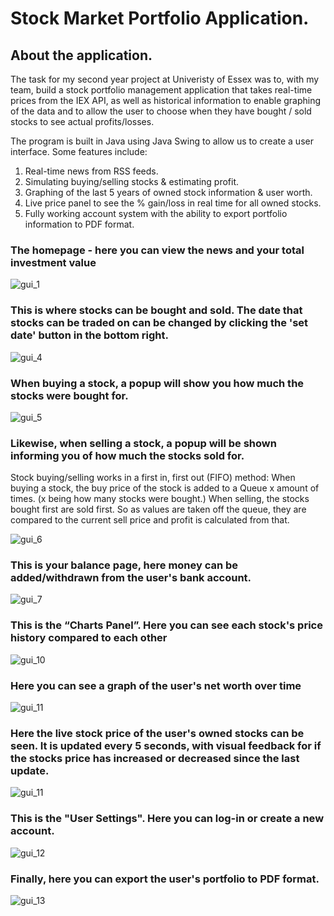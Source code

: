 # Stock Market Portfolio Application.
## About the application.
The task for my second year project at Univeristy of Essex was to, with my team, build a stock portfolio management application that takes real-time prices from the IEX API, as well as historical information to enable graphing of the data and to allow the user to choose when they have bought / sold stocks to see actual profits/losses. 

The program is built in Java using Java Swing to allow us to create a user interface. Some features include:
1. Real-time news from RSS feeds.
2. Simulating buying/selling stocks & estimating profit.
3. Graphing of the last 5 years of owned stock information & user worth.
4. Live price panel to see the % gain/loss in real time for all owned stocks. 
5. Fully working account system with the ability to export portfolio information to PDF format. 


### The homepage - here you can view the news and your total investment value
![gui_1](doc/img/homePanel.PNG "gui1")


### This is where stocks can be bought and sold. The date that stocks can be traded on can be changed by clicking the 'set date' button in the bottom right.

![gui_4](doc/img/stockPanel.PNG "gui4")

### When buying a stock, a popup will show you how much the stocks were bought for. 

![gui_5](doc/img/buyStock.PNG "gui5")

### Likewise, when selling a stock, a popup will be shown informing you of how much the stocks sold for.

Stock buying/selling works in a first in, first out (FIFO) method: When buying a stock, the buy price of the stock is added to a Queue x amount of times. (x being how many stocks were bought.) When selling, the stocks bought first are sold first. So as values are taken off the queue, they are compared to the current sell price and profit is calculated from that.

![gui_6](doc/img/sellStock.png "gui6")

### This is your balance page, here money can be added/withdrawn from the user's bank account.

![gui_7](doc/img/bankPanel.PNG "gui6")


### This is the “Charts Panel”. Here you can see each stock's price history compared to each other 

![gui_10](doc/img/compareStockPanel.PNG)

### Here you can see a graph of the user's net worth over time

![gui_11](doc/img/netWorthPanel.PNG)

### Here the live stock price of the user's owned stocks can be seen. It is updated every 5 seconds, with visual feedback for if the stocks price has increased or decreased since the last update.

![gui_11](doc/img/livePricePanel.PNG "gui6")

### This is the "User Settings". Here you can log-in or create a new account.

![gui_12](doc/img/userPanel.PNG "gui6")

### Finally, here you can export the user's portfolio to PDF format.

![gui_13](doc/img/savePDF.PNG "save pdf picture")



